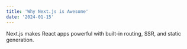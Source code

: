 ```yaml
---
title: 'Why Next.js is Awesome'
date: '2024-01-15'
---
```


Next.js makes React apps powerful with built-in routing, SSR, and static generation.
